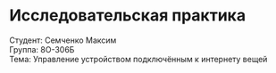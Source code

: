 # Исследовательская практика
Студент: Семченко Максим  
Группа: 8О-306Б  
Тема: Управление устройством подключённым к интернету вещей  
